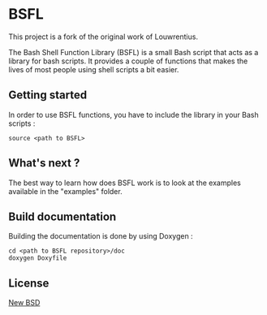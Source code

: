 # BSFL

This project is a fork of the original work of Louwrentius.

The Bash Shell Function Library (BSFL) is a small Bash script that acts as a library for bash scripts. It provides a couple of functions that makes the lives of most people using shell scripts a bit easier.

## Getting started

In order to use BSFL functions, you have to include the library in your Bash scripts :

	source <path to BSFL>

## What's next ?

The best way to learn how does BSFL work is to look at the examples available in the "examples" folder.

## Build documentation

Building the documentation is done by using Doxygen :

	cd <path to BSFL repository>/doc
	doxygen Doxyfile

## License

[New BSD][1]

 [1]: http://opensource.org/licenses/BSD-3-Clause
